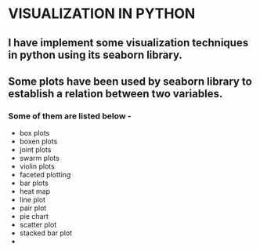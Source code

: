 # VISUALIZATION IN PYTHON

## I have implement some visualization techniques in python using its seaborn library. 
## Some plots have been used by seaborn library to establish a relation between two variables. 

### Some of them are listed below - 
- box plots
- boxen plots
- joint plots
- swarm plots
- violin plots
- faceted plotting
- bar plots
- heat map
- line plot
- pair plot
- pie chart
- scatter plot
- stacked bar plot
- 
